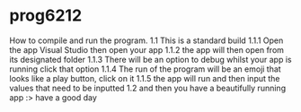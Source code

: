 # prog6212
How to compile and run the program. 
1.1 This is a standard build
    1.1.1 Open the app Visual Studio then open your app
    1.1.2   the app will then open from its designated folder
    1.1.3 There will be an option to debug whilst your app is running click that option
    1.1.4 The run of the program will be an emoji that looks like a play button, click on it 
    1.1.5 the app will run and then input the values that need to be inputted 
1.2 and then you have a beautifully running app :> have a good day 
   
